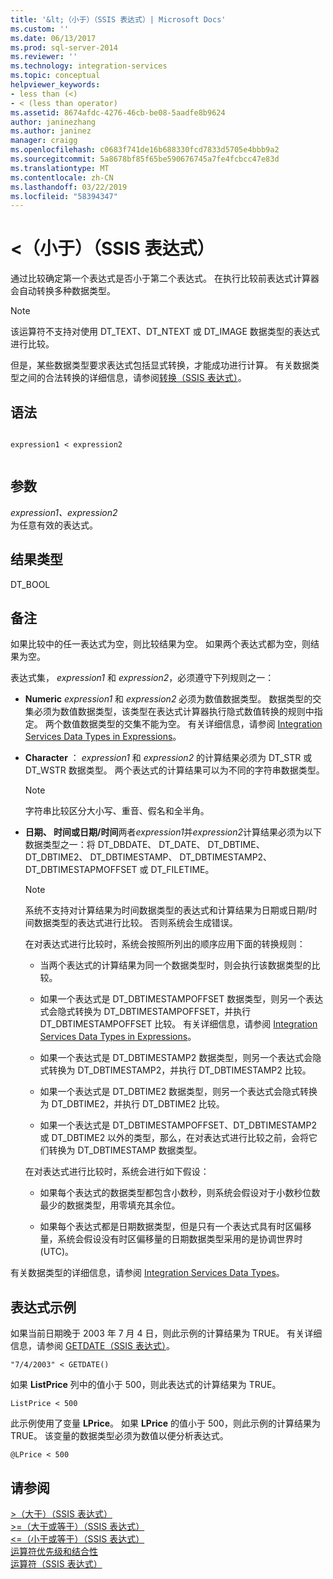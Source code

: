 ```yaml
---
title: '&lt;（小于）（SSIS 表达式）| Microsoft Docs'
ms.custom: ''
ms.date: 06/13/2017
ms.prod: sql-server-2014
ms.reviewer: ''
ms.technology: integration-services
ms.topic: conceptual
helpviewer_keywords:
- less than (<)
- < (less than operator)
ms.assetid: 8674afdc-4276-46cb-be08-5aadfe8b9624
author: janinezhang
ms.author: janinez
manager: craigg
ms.openlocfilehash: c0683f741de16b688330fcd7833d5705e4bbb9a2
ms.sourcegitcommit: 5a8678bf85f65be590676745a7fe4fcbcc47e83d
ms.translationtype: MT
ms.contentlocale: zh-CN
ms.lasthandoff: 03/22/2019
ms.locfileid: "58394347"
---
```

# <a name="lt-less-than-ssis-expression"></a>&lt;（小于）（SSIS 表达式）
  通过比较确定第一个表达式是否小于第二个表达式。 在执行比较前表达式计算器会自动转换多种数据类型。  
  
> [!NOTE]  
>  该运算符不支持对使用 DT_TEXT、DT_NTEXT 或 DT_IMAGE 数据类型的表达式进行比较。  
  
 但是，某些数据类型要求表达式包括显式转换，才能成功进行计算。 有关数据类型之间的合法转换的详细信息，请参阅[转换（SSIS 表达式）](cast-ssis-expression.md)。  
  
## <a name="syntax"></a>语法  
  
```  
  
expression1 < expression2  
  
```  
  
## <a name="arguments"></a>参数  
 *expression1、expression2*  
 为任意有效的表达式。  
  
## <a name="result-types"></a>结果类型  
 DT_BOOL  
  
## <a name="remarks"></a>备注  
 如果比较中的任一表达式为空，则比较结果为空。 如果两个表达式都为空，则结果为空。  
  
 表达式集， *expression1* 和 *expression2*，必须遵守下列规则之一：  
  
-   **Numeric**   *expression1* 和 *expression2* 必须为数值数据类型。 数据类型的交集必须为数值数据类型，该类型在表达式计算器执行隐式数值转换的规则中指定。 两个数值数据类型的交集不能为空。 有关详细信息，请参阅 [Integration Services Data Types in Expressions](integration-services-data-types-in-expressions.md)。  
  
-   **Character** ： *expression1* 和 *expression2* 的计算结果必须为 DT_STR 或 DT_WSTR 数据类型。 两个表达式的计算结果可以为不同的字符串数据类型。  
  
    > [!NOTE]  
    >  字符串比较区分大小写、重音、假名和全半角。  
  
-   **日期、 时间或日期/时间**两者*expression1*并*expression2*计算结果必须为以下数据类型之一：将 DT_DBDATE、 DT_DATE、 DT_DBTIME、 DT_DBTIME2、 DT_DBTIMESTAMP、 DT_DBTIMESTAMP2、 DT_DBTIMESTAPMOFFSET 或 DT_FILETIME。  
  
    > [!NOTE]  
    >  系统不支持对计算结果为时间数据类型的表达式和计算结果为日期或日期/时间数据类型的表达式进行比较。 否则系统会生成错误。  
  
     在对表达式进行比较时，系统会按照所列出的顺序应用下面的转换规则：  
  
    -   当两个表达式的计算结果为同一个数据类型时，则会执行该数据类型的比较。  
  
    -   如果一个表达式是 DT_DBTIMESTAMPOFFSET 数据类型，则另一个表达式会隐式转换为 DT_DBTIMESTAMPOFFSET，并执行 DT_DBTIMESTAMPOFFSET 比较。 有关详细信息，请参阅 [Integration Services Data Types in Expressions](integration-services-data-types-in-expressions.md)。  
  
    -   如果一个表达式是 DT_DBTIMESTAMP2 数据类型，则另一个表达式会隐式转换为 DT_DBTIMESTAMP2，并执行 DT_DBTIMESTAMP2 比较。  
  
    -   如果一个表达式是 DT_DBTIME2 数据类型，则另一个表达式会隐式转换为 DT_DBTIME2，并执行 DT_DBTIME2 比较。  
  
    -   如果一个表达式是 DT_DBTIMESTAMPOFFSET、DT_DBTIMESTAMP2 或 DT_DBTIME2 以外的类型，那么，在对表达式进行比较之前，会将它们转换为 DT_DBTIMESTAMP 数据类型。  
  
     在对表达式进行比较时，系统会进行如下假设：  
  
    -   如果每个表达式的数据类型都包含小数秒，则系统会假设对于小数秒位数最少的数据类型，用零填充其余位。  
  
    -   如果每个表达式都是日期数据类型，但是只有一个表达式具有时区偏移量，系统会假设没有时区偏移量的日期数据类型采用的是协调世界时 (UTC)。  
  
 有关数据类型的详细信息，请参阅 [Integration Services Data Types](../data-flow/integration-services-data-types.md)。  
  
## <a name="expression-examples"></a>表达式示例  
 如果当前日期晚于 2003 年 7 月 4 日，则此示例的计算结果为 TRUE。 有关详细信息，请参阅 [GETDATE（SSIS 表达式）](getdate-ssis-expression.md)。  
  
```  
"7/4/2003" < GETDATE()  
```  
  
 如果 **ListPrice** 列中的值小于 500，则此表达式的计算结果为 TRUE。  
  
```  
ListPrice < 500  
```  
  
 此示例使用了变量 **LPrice**。 如果 **LPrice** 的值小于 500，则此示例的计算结果为 TRUE。 该变量的数据类型必须为数值以便分析表达式。  
  
```  
@LPrice < 500  
```  
  
## <a name="see-also"></a>请参阅  
 [>（大于）（SSIS 表达式）](greater-than-ssis-expression.md)   
 [>=（大于或等于）（SSIS 表达式）](greater-than-or-equal-to-ssis-expression.md)   
 [<=（小于或等于）（SSIS 表达式）](less-than-or-equal-to-ssis-expression.md)   
 [运算符优先级和结合性](operator-precedence-and-associativity.md)   
 [运算符（SSIS 表达式）](operators-ssis-expression.md)  
  
  
